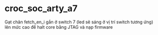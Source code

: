 # croc_soc_arty_a7
Gạt chân fetch_en_i gắn ở switch 7 (led sẽ sáng ở vị trí switch tương ứng) lên mức cao để halt core bằng JTAG và nạp firmware
